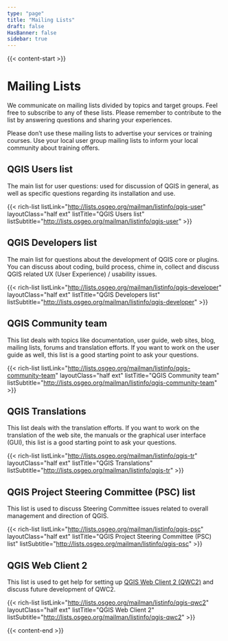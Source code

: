 ```yaml
---
type: "page"
title: "Mailing Lists"
draft: false
HasBanner: false
sidebar: true
---
```


{{< content-start >}}

# Mailing Lists
We communicate on mailing lists divided by topics and target groups. Feel free to subscribe to any of these lists. Please remember to contribute to the list by answering questions and sharing your experiences.

Please don’t use these mailing lists to advertise your services or training courses. Use your local user group mailing lists to inform your local community about training offers.

QGIS Users list
-----------------------------------------------------------

The main list for user questions: used for discussion of QGIS in general, as well as specific questions regarding its installation and use.

{{< rich-list listLink="http://lists.osgeo.org/mailman/listinfo/qgis-user"  layoutClass="half ext" listTitle="QGIS Users list" listSubtitle="http://lists.osgeo.org/mailman/listinfo/qgis-user" >}}

QGIS Developers list
---------------------------------------------------------------------

The main list for questions about the development of QGIS core or plugins. You can discuss about coding, build process, chime in, collect and discuss QGIS related UX (User Experience) / usability issues.

{{< rich-list listLink="http://lists.osgeo.org/mailman/listinfo/qgis-developer"  layoutClass="half ext" listTitle="QGIS Developers list" listSubtitle="http://lists.osgeo.org/mailman/listinfo/qgis-developer" >}}


QGIS Community team
-------------------------------------------------------------------

This list deals with topics like documentation, user guide, web sites, blog, mailing lists, forums and translation efforts. If you want to work on the user guide as well, this list is a good starting point to ask your questions.

{{< rich-list listLink="http://lists.osgeo.org/mailman/listinfo/qgis-community-team"  layoutClass="half ext" listTitle="QGIS Community team" listSubtitle="http://lists.osgeo.org/mailman/listinfo/qgis-community-team" >}}


QGIS Translations
---------------------------------------------------------------

This list deals with the translation efforts. If you want to work on the translation of the web site, the manuals or the graphical user interface (GUI), this list is a good starting point to ask your questions.

{{< rich-list listLink="http://lists.osgeo.org/mailman/listinfo/qgis-tr"  layoutClass="half ext" listTitle="QGIS Translations" listSubtitle="http://lists.osgeo.org/mailman/listinfo/qgis-tr" >}}

QGIS Project Steering Committee (PSC) list
---------------------------------------------------------------------------------------------------------------

This list is used to discuss Steering Committee issues related to overall management and direction of QGIS.

{{< rich-list listLink="http://lists.osgeo.org/mailman/listinfo/qgis-psc"  layoutClass="half ext" listTitle="QGIS Project Steering Committee (PSC) list" listSubtitle="http://lists.osgeo.org/mailman/listinfo/qgis-psc" >}}


QGIS Web Client 2
---------------------------------------------------------------

This list is used to get help for setting up [QGIS Web Client 2 (QWC2)](https://github.com/qgis/qwc2-demo-app) and discuss future development of QWC2.

{{< rich-list listLink="http://lists.osgeo.org/mailman/listinfo/qgis-qwc2"  layoutClass="half ext" listTitle="QGIS Web Client 2" listSubtitle="http://lists.osgeo.org/mailman/listinfo/qgis-qwc2" >}}


{{< content-end >}}
